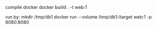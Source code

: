 compile docker
docker buiild . -t web:1

run by:
mkdir /tmp/db1
docker run  --volume /tmp/db1:/target web:1 -p 8080:8080
